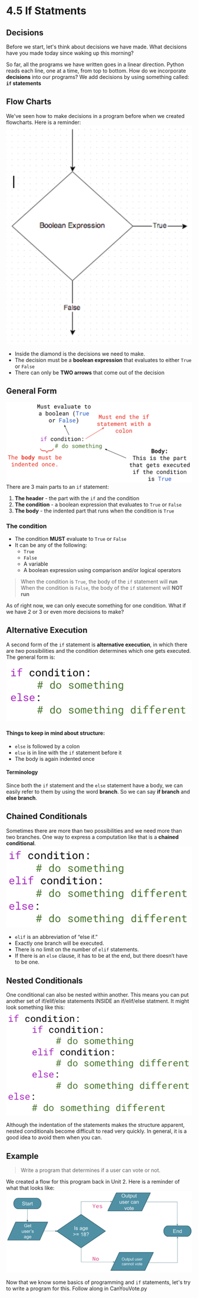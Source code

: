 # 4.5 If Statments

## Decisions
Before we start, let's think about decisions we have made. What decisions have you made today since waking up this morning?

So far, all the programs we have written goes in a linear direction. Python reads each line, one at a time, from top to bottom. How do we incorporate **decisions** into our programs? We add decisions by using something called: **`if` statements**

## Flow Charts
We've seen how to make decisions in a program before when we created flowcharts. Here is a reminder:
![flowchart](flowchart.png)

- Inside the diamond is the decisions we need to make.
- The decision must be a **boolean expression** that evaluates to either `True` or `False`
- There can only be **TWO arrows** that come out of the decision

## General Form
![General Form](generalif.png)
There are 3 main parts to an `if` statement:
1. **The header** - the part with the `if` and the condition
2. **The condition** - a boolean expression that evaluates to `True` or `False`
3. **The body** - the indented part that runs when the condition is `True`

### The condition
* The condition **MUST** evaluate to `True` or `False`
* It can be any of the following:
  * `True`
  * `False`
  * A variable
  * A boolean expression using comparison and/or logical operators

>When the condition is `True`, the body of the `if` statement will **run**<br>
>When the condition is `False`, the body of the `if` statement will **NOT run**

As of right now, we can only execute something for one condition. What if we have 2 or 3 or even more decisions to make?

## Alternative Execution
A second form of the `if` statement is **alternative execution**, in which there are *two* possibilities and the condition determines which one gets executed. The general form is:
![Alternative Execution](else.png)

#### Things to keep in mind about structure:
* `else` is followed by a colon
* `else` is in line with the `if` statement before it
* The body is again indented once

#### Terminology
Since both the `if` statement and the `else` statement have a body, we can easily refer to them by using the word **branch**. So we can say **if branch** and **else branch**.

## Chained Conditionals
Sometimes there are more than two possibilities and we need more than two branches.
One way to express a computation like that is a **chained conditional**.
![Chained Conditional](elif.png)

* `elif` is an abbreviation of “else if.”
* Exactly one branch will be executed. 
* There is no limit on the number of `elif` statements.
* If there is an `else` clause, it has to be at the end, but there doesn’t have to be one.

## Nested Conditionals
One conditional can also be nested within another. This means you can put another set of if/elif/else statements INSIDE an if/elif/else statment. It might look something like this:
![Nested Conditional](nested.png)

Although the indentation of the statements makes the structure apparent, nested conditionals become difficult to read very quickly. In general, it is a good idea to avoid them when you can.


## Example
>Write a program that determines if a user can vote or not.

We created a flow for this program back in Unit 2. Here is a reminder of what that looks like:
![Flowchart](exampleflowchart.png)

Now that we know some basics of programming and `if` statements, let's try to write a program for this. Follow along in CanYouVote.py
